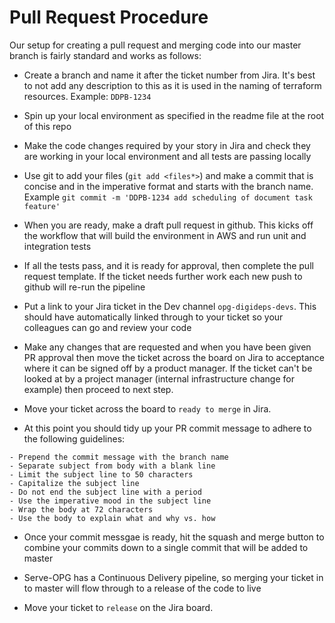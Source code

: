# Pull Request Procedure

Our setup for creating a pull request and merging code into our master branch is fairly standard and works as follows:

- Create a branch and name it after the ticket number from Jira. It's best to not add any description to
this as it is used in the naming of terraform resources. Example: `DDPB-1234`

- Spin up your local environment as specified in the readme file at the root of this repo

- Make the code changes required by your story in Jira and check they are working in your local environment and all tests are passing locally

- Use git to add your files (`git add <files*>`) and make a commit that is concise and in the imperative format and
starts with the branch name. Example `git commit -m 'DDPB-1234 add scheduling of document task feature'`

- When you are ready, make a draft pull request in github. This kicks off the workflow
that will build the environment in AWS and run unit and integration tests

- If all the tests pass, and it is ready for approval, then complete the pull request template. If the ticket needs further work each new push to github will re-run the pipeline

- Put a link to your Jira ticket in the Dev channel `opg-digideps-devs`. This should have automatically linked
through to your ticket so your colleagues can go and review your code

- Make any changes that are requested and when you have been given PR approval then move the ticket
across the board on Jira to acceptance where it can be signed off by a product manager. If the ticket can't be looked
at by a project manager (internal infrastructure change for example) then proceed to next step.

- Move your ticket across the board to `ready to merge` in Jira.

- At this point you should tidy up your PR commit message to adhere to the following guidelines:

```
- Prepend the commit message with the branch name
- Separate subject from body with a blank line
- Limit the subject line to 50 characters
- Capitalize the subject line
- Do not end the subject line with a period
- Use the imperative mood in the subject line
- Wrap the body at 72 characters
- Use the body to explain what and why vs. how
```

- Once your commit messgae is ready, hit the squash and merge button to combine your commits down to a single commit that will be added to master

- Serve-OPG has a Continuous Delivery pipeline, so merging your ticket in to master will flow through to a release of the code to live

- Move your ticket to `release` on the Jira board.
